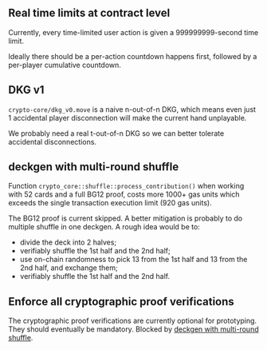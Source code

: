 ## Real time limits at contract level
Currently, every time-limited user action is given a 999999999-second time limit.

Ideally there should be a per-action countdown happens first,
followed by a per-player cumulative countdown.

## DKG v1
`crypto-core/dkg_v0.move` is a naive n-out-of-n DKG,
which means even just 1 accidental player disconnection will make the current hand unplayable.

We probably need a real t-out-of-n DKG so we can better tolerate accidental disconnections.

## deckgen with multi-round shuffle
Function `crypto_core::shuffle::process_contribution()` when working with 52 cards and a full BG12 proof,
costs more 1000+ gas units which exceeds the single transaction execution limit (920 gas units).

The BG12 proof is current skipped.
A better mitigation is probably to do multiple shuffle in one deckgen.
A rough idea would be to:
- divide the deck into 2 halves;
- verifiably shuffle the 1st half and the 2nd half;
- use on-chain randomness to pick 13 from the 1st half and 13 from the 2nd half, and exchange them;
- verifiably shuffle the 1st half and the 2nd half.


## Enforce all cryptographic proof verifications
The cryptographic proof verifications are currently optional for prototyping.
They should eventually be mandatory.
Blocked by [deckgen with multi-round shuffle](#deckgen-with-multi-round-shuffle).
